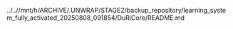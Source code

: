 ../..//mnt/h/ARCHIVE/.UNWRAP/STAGE2/backup_repository/learning_system_fully_activated_20250808_091854/DuRiCore/README.md